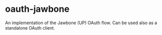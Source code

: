 # oauth-jawbone

An implementation of the Jawbone (UP) OAuth flow. Can be used also as a standalone OAuth client.